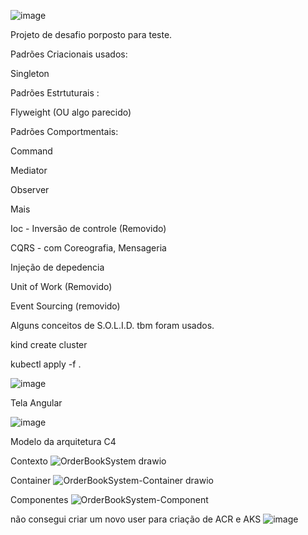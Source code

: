 ![image](https://github.com/bvarandas/ChallengeDigitas/assets/13907905/cc8e3b5d-fc5b-4e6f-89cb-6c5123f3d74b)

Projeto de desafio porposto para teste.


Padrões Criacionais usados:

Singleton

Padrões Estrtuturais :

Flyweight (OU algo parecido)

Padrões Comportmentais:

Command

Mediator

Observer


Mais

Ioc - Inversão de controle (Removido)

CQRS - com Coreografia, Mensageria

Injeção de depedencia

Unit of Work (Removido)

Event Sourcing (removido)

Alguns conceitos de S.O.L.I.D. tbm foram usados.

kind create cluster

kubectl apply -f .

![image](https://github.com/bvarandas/ChallengeDigitas/assets/13907905/852bac3a-0493-45b5-87ff-6e1c03d6c84d)

Tela Angular

![image](https://github.com/bvarandas/ChallengeDigitas/assets/13907905/97426a53-90f9-47c0-bfdd-0a3028c03033)



Modelo da arquitetura C4

Contexto
![OrderBookSystem drawio](https://github.com/bvarandas/ChallengeDigitas/assets/13907905/8f650c56-a98f-4946-8227-79df5b92892d)


Container
![OrderBookSystem-Container drawio](https://github.com/bvarandas/ChallengeDigitas/assets/13907905/98025ae1-07d7-4d9c-a003-027b2ddf1233)


Componentes
![OrderBookSystem-Component](https://github.com/bvarandas/ChallengeDigitas/assets/13907905/759f4401-77de-4438-ae1f-4812eff41f66)




não consegui criar um novo user para criação de ACR e AKS
![image](https://github.com/bvarandas/ChallengeDigitas/assets/13907905/6ce402a0-aa3b-4f6f-ab6d-fe7eb61dfd64)
